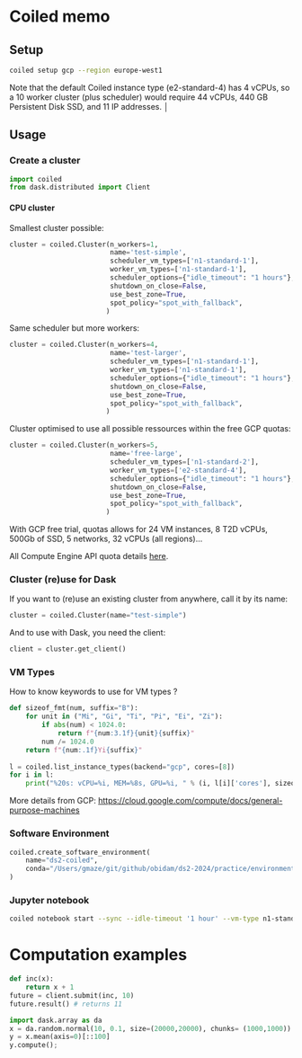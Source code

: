 # Coiled memo

## Setup

```bash
coiled setup gcp --region europe-west1
```
Note that the default Coiled instance type (e2-standard-4) has 4 vCPUs, so a 10 worker cluster (plus scheduler) would require 44 vCPUs, 440 GB Persistent Disk SSD, and 11 IP addresses. │

## Usage

### Create a cluster

```python
import coiled
from dask.distributed import Client
```

#### CPU cluster

Smallest cluster possible:
```python
cluster = coiled.Cluster(n_workers=1, 
                         name='test-simple', 
                         scheduler_vm_types=['n1-standard-1'],                       
                         worker_vm_types=['n1-standard-1'],
                         scheduler_options={"idle_timeout": "1 hours"},
                         shutdown_on_close=False,
                         use_best_zone=True, 
                         spot_policy="spot_with_fallback",
                        )
```

Same scheduler but more workers:
```python 
cluster = coiled.Cluster(n_workers=4, 
                         name='test-larger', 
                         scheduler_vm_types=['n1-standard-1'],   
                         worker_vm_types=['n1-standard-1'], 
                         scheduler_options={"idle_timeout": "1 hours"},
                         shutdown_on_close=False,
                         use_best_zone=True, 
                         spot_policy="spot_with_fallback",
                        )
```

Cluster optimised to use all possible ressources within the free GCP quotas:
```python 
cluster = coiled.Cluster(n_workers=5, 
                         name='free-large', 
                         scheduler_vm_types=['n1-standard-2'],   
                         worker_vm_types=['e2-standard-4'],
                         scheduler_options={"idle_timeout": "1 hours"},
                         shutdown_on_close=False,
                         use_best_zone=True, 
                         spot_policy="spot_with_fallback",
                        )
```

With GCP free trial, quotas allows for 24 VM instances, 8 T2D vCPUs, 500Gb of SSD, 5 networks, 32 vCPUs (all regions)...

All Compute Engine API quota details [here](https://console.cloud.google.com/apis/api/compute.googleapis.com/quotas?project=ds2-2024).


### Cluster (re)use for Dask
If you want to (re)use an existing cluster from anywhere, call it by its name:

```python
cluster = coiled.Cluster(name="test-simple")
```

And to use with Dask, you need the client:
```python
client = cluster.get_client()
```

### VM Types
How to know keywords to use for VM types ?


```python
def sizeof_fmt(num, suffix="B"):
    for unit in ("Mi", "Gi", "Ti", "Pi", "Ei", "Zi"):
        if abs(num) < 1024.0:
            return f"{num:3.1f}{unit}{suffix}"
        num /= 1024.0
    return f"{num:.1f}Yi{suffix}"
    
l = coiled.list_instance_types(backend="gcp", cores=[8])
for i in l:
    print("%20s: vCPU=%i, MEM=%8s, GPU=%i, " % (i, l[i]['cores'], sizeof_fmt(l[i]['memory']), l[i]['gpus']))
```

More details from GCP: https://cloud.google.com/compute/docs/general-purpose-machines

### Software Environment

```python
coiled.create_software_environment(
    name="ds2-coiled",
    conda="/Users/gmaze/git/github/obidam/ds2-2024/practice/environment/coiled/environment-coiled.yml",
)
```


### Jupyter notebook

```bash
coiled notebook start --sync --idle-timeout '1 hour' --vm-type n1-standard-1 --name notebook
```

# Computation examples
```python
def inc(x):
    return x + 1
future = client.submit(inc, 10)
future.result() # returns 11
```

```python
import dask.array as da
x = da.random.normal(10, 0.1, size=(20000,20000), chunks= (1000,1000))
y = x.mean(axis=0)[::100]
y.compute();
```